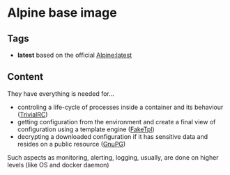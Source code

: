 # Alpine base image 

## Tags

* **latest** based on the official [Alpine:latest](https://github.com/gliderlabs/docker-alpine/tree/rootfs/library-3.5/versions/library-3.5)

## Content 

They have everything is needed for...

* controling a life-cycle of processes inside a container and its behaviour ([TrivialRC](https://github.com/vorakl/TrivialRC))
* getting configuration from the environment and create a final view of configuration using a template engine ([FakeTpl](https://github.com/vorakl/FakeTpl))
* decrypting a downloaded configuration if it has sensitive data and resides on a public resource ([GnuPG](https://www.gnupg.org/))

Such aspects as monitoring, alerting, logging, usually, are done on higher levels (like OS and docker daemon)

